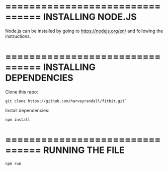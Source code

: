 ================================
      INSTALLING NODE.JS
================================

Node.js can be installed by going to https://nodejs.org/en/ and following the
instructions.

================================
    INSTALLING DEPENDENCIES
================================

Clone this repo:
~~~
git clone https://github.com/harveyrandall/fitbit.git`
~~~

Install dependencies:
~~~
npm install
~~~

================================
       RUNNING THE FILE
================================
~~~
npm run
~~~
